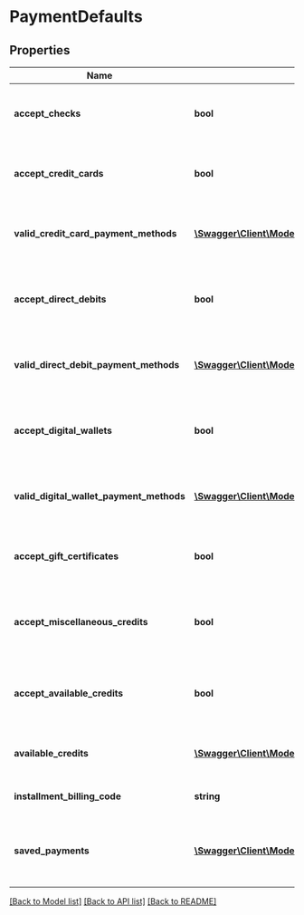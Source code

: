 # PaymentDefaults

## Properties
Name | Type | Description | Notes
------------ | ------------- | ------------- | -------------
**accept_checks** | **bool** | True if check payments are accepted as payment for an order | [optional] 
**accept_credit_cards** | **bool** | True if credit cards are accepted as payment for an order | [optional] 
**valid_credit_card_payment_methods** | [**\Swagger\Client\Model\CreditCardPaymentMethod[]**](CreditCardPaymentMethod.md) | Credit card payment codes valid to pay for an order | [optional] 
**accept_direct_debits** | **bool** | True if direct debit payments are accepted as payment for an order | [optional] 
**valid_direct_debit_payment_methods** | [**\Swagger\Client\Model\DirectDebitPaymentMethod[]**](DirectDebitPaymentMethod.md) | Direct debit payment codes valid to pay for an order | [optional] 
**accept_digital_wallets** | **bool** | True if digital wallet payments are accepted as payment for an order | [optional] 
**valid_digital_wallet_payment_methods** | [**\Swagger\Client\Model\DigitalWalletPaymentMethod[]**](DigitalWalletPaymentMethod.md) | Digital wallet payment codes valid to pay for an order | [optional] 
**accept_gift_certificates** | **bool** | True if gift certificates are accepted as payment for an order | [optional] 
**accept_miscellaneous_credits** | **bool** | True if miscellaneous credits are accepted as payment for an order | [optional] 
**accept_available_credits** | **bool** | True if adjustment credits are accepted as payment for an order | [optional] 
**available_credits** | [**\Swagger\Client\Model\Credit[]**](Credit.md) | Credits available to be applied to an order | [optional] 
**installment_billing_code** | **string** | The default installment billing code | [optional] 
**saved_payments** | [**\Swagger\Client\Model\SavedPayment[]**](SavedPayment.md) | Saved electronic payments available to pay for an order | [optional] 

[[Back to Model list]](../README.md#documentation-for-models) [[Back to API list]](../README.md#documentation-for-api-endpoints) [[Back to README]](../README.md)



